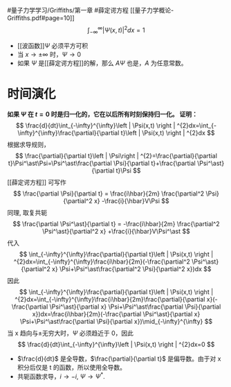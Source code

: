 #量子力学学习/Griffiths/第一章
#薛定谔方程
[[量子力学概论-Griffiths.pdf#page=10]]
$$
\int_{-\infty}^{\infty}\left | \Psi(x,t) \right | ^{2}dx=1
$$
- [[波函数]]$\Psi$ 必须平方可积
- 当 $x\to \pm \infty$ 时，$\Psi\to0$
- 如果 $\Psi$ 是[[薛定谔方程]]的解，那么 $A\Psi$ 也是，$A$ 为任意常数。
# 时间演化
**如果 $\Psi$ 在 $t=0$ 时是归一化的，它在以后所有时刻保持归一化。
证明：**
$$
\frac{d}{dt}\int_{-\infty}^{\infty}\left | \Psi(x,t) \right | ^{2}dx=\int_{-\infty}^{\infty}\frac{\partial}{\partial t}\left | \Psi(x,t) \right | ^{2}dx
$$
根据求导规则，
$$
\frac{\partial}{\partial t}\left | \Psi\right | ^{2}=\frac{\partial}{\partial t}\Psi^\ast\Psi=\Psi^\ast\frac{\partial \Psi}{\partial t}+\frac{\partial \Psi^\ast}{\partial t}\Psi
$$
[[薛定谔方程]] 可写作
$$
\frac{\partial \Psi}{\partial t} = \frac{i\hbar}{2m} \frac{\partial^2 \Psi}{\partial^2 x} -\frac{i}{\hbar}V\Psi
$$
同理, 取复共轭
$$
\frac{\partial \Psi^\ast}{\partial t} = -\frac{i\hbar}{2m} \frac{\partial^2 \Psi^\ast}{\partial^2 x} +\frac{i}{\hbar}V\Psi^\ast
$$
代入
$$
\int_{-\infty}^{\infty}\frac{\partial}{\partial t}\left | \Psi(x,t) \right | ^{2}dx=\int_{-\infty}^{\infty}\frac{i\hbar}{2m}(-\frac{\partial^2 \Psi^\ast}{\partial^2 x} \Psi+\Psi^\ast\frac{\partial^2 \Psi}{\partial^2 x})dx
$$
因此
$$
\int_{-\infty}^{\infty}\frac{\partial}{\partial t}\left | \Psi(x,t) \right | ^{2}dx=\int_{-\infty}^{\infty}\frac{i\hbar}{2m}\frac{\partial}{\partial x}(-\frac{\partial \Psi^\ast}{\partial x} \Psi+\Psi^\ast\frac{\partial \Psi}{\partial x})dx=\frac{i\hbar}{2m}(-\frac{\partial \Psi^\ast}{\partial x} \Psi+\Psi^\ast\frac{\partial \Psi}{\partial x})\mid_{-\infty}^{\infty}
$$
当 x 趋向与±无穷大时，$\Psi$ 必须趋近于 0，因此
$$
\frac{d}{dt}\int_{-\infty}^{\infty}\left | \Psi(x,t) \right | ^{2}dx=0
$$
- $\frac{d}{dt}$ 是全导数，$\frac{\partial}{\partial t}$ 是偏导数。由于对 x 积分后仅是 t 的函数，所以使用全导数。
- 共轭函数求导，$i\to-i$, $\Psi\to\Psi^\ast$.


